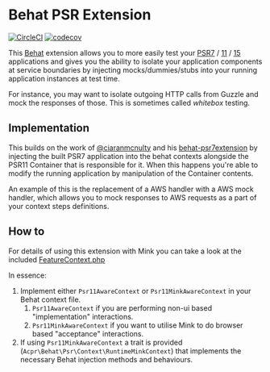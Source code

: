 Behat PSR Extension
==========

[![CircleCI](https://circleci.com/gh/cooperaj/behat-psr-extension.svg?style=svg)](https://circleci.com/gh/cooperaj/behat-psr-extension)
[![codecov](https://codecov.io/gh/cooperaj/behat-psr-extension/branch/master/graph/badge.svg)](https://codecov.io/gh/cooperaj/behat-psr-extension)

This [Behat](http://behat.org) extension allows you to more easily test your [PSR7](https://www.php-fig.org/psr/psr-7/) 
/ [11](https://www.php-fig.org/psr/psr-11/) / [15](https://www.php-fig.org/psr/psr-15/) applications and gives you the 
ability to isolate your application components at service boundaries by injecting mocks/dummies/stubs into your running 
application instances at test time. 

For instance, you may want to isolate outgoing HTTP calls from Guzzle and mock the responses of those. This is sometimes
called *whitebox* testing.

## Implementation

This builds on the work of [@ciaranmcnulty](https://github.com/ciaranmcnulty) and his [behat-psr7extension](https://github.com/ciaranmcnulty/behat-psr7extension)
by injecting the built PSR7 application into the behat contexts alongside the PSR11 Container that is responsible for
it. When this happens you're able to modify the running application by manipulation of the Container contents. 

An example of this is the replacement of a AWS handler with a AWS mock handler, which allows you to mock responses to 
AWS requests as a part of your context steps definitions.

## How to

For details of using this extension with Mink you can take a look at the included 
[FeatureContext.php](tests/features/contexts/FeatureContext.php)

In essence:
1. Implement either `Psr11AwareContext` or `Psr11MinkAwareContext` in your Behat context file.
    1. `Psr11AwareContext` if you are performing non-ui based "implementation" interactions.
    2. `Psr11MinkAwareContext` if you want to utilise Mink to do browser based "acceptance" interactions.
2. If using `Psr11MinkAwareContext` a trait is provided (`Acpr\Behat\Psr\Context\RuntimeMinkContext`) that implements
    the necessary Behat injection methods and behaviours.
    